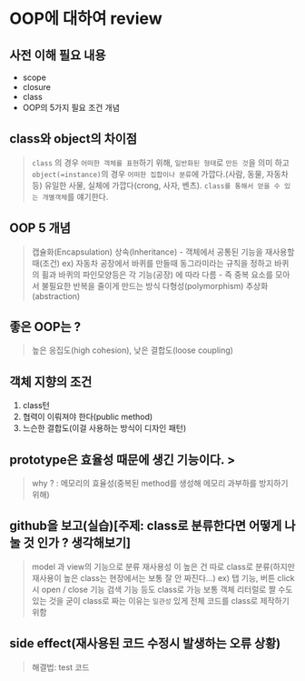 # OOP에 대하여 review

## 사전 이해 필요 내용
- scope 
- closure
- class
- OOP의 5가지 필요 조건 개념

## class와 object의 차이점
  > `class` 의 경우 `어떠한 객체를 표현`하기 위해, `일반화된 형태`로 `만든 것`을 의미 하고
  > `object(=instance)`의 경우 `어떠한 집합이나 분류`에 가깝다.(사람, 동물, 자동차 등) 유일한 사물, 실체에 가깝다(crong, 사자, 벤츠). `class를 통해서 얻을 수 있는 개별객체`를 얘기한다.

## OOP 5 개념 
  > 캡슐화(Encapsulation) 
  > 상속(Inheritance) 
    - 객체에서 공통된 기능을 재사용할때(조건)
    ex) 자동차 공장에서 바퀴를 만들때 동그라미라는 규칙을 정하고 바퀴의 휠과 바퀴의 파인모양등은 각 기능(공장) 에 따라 다름 
    - 즉 중복 요소를 모아서 불필요한 반복을 줄이게 만드는 방식 
  > 다형성(polymorphism) 
  > 추상화(abstraction)

## 좋은 OOP는 ?
  > 높은 응집도(high cohesion), 낮은 결합도(loose coupling)

## 객체 지향의 조건
  1) class턴
  2) 협력이 이뤄져야 한다(public method)
  3) 느슨한 결합도(이걸 사용하는 방식이 디자인 패턴)

## prototype은 효율성 때문에 생긴 기능이다. >
  > why ? : 메모리의 효율성(중복된 method를 생성해 메모리 과부하를 방지하기 위해)

## github을 보고(실습)[주제: class로 분류한다면 어떻게 나눌 것 인가 ? 생각해보기] 
  > model 과 view의 기능으로 분류 
  > 재사용성 이 높은 건 따로 class로 분류(하지만 재사용이 높은 class는 현장에서는 보통 잘 안 짜진다...) ex) 탭 기능, 버튼 click 시 open / close 기능 
  > 검색 기능 등도 class로 가능 
  > 보통 객체 리터럴로 짤 수도 있는 것을 굳이 class로 짜는 이유는 `일관성` 있게 전체 코드를 class로 제작하기 위함

## side effect(재사용된 코드 수정시 발생하는 오류 상황)
  > 해결법: test 코드
